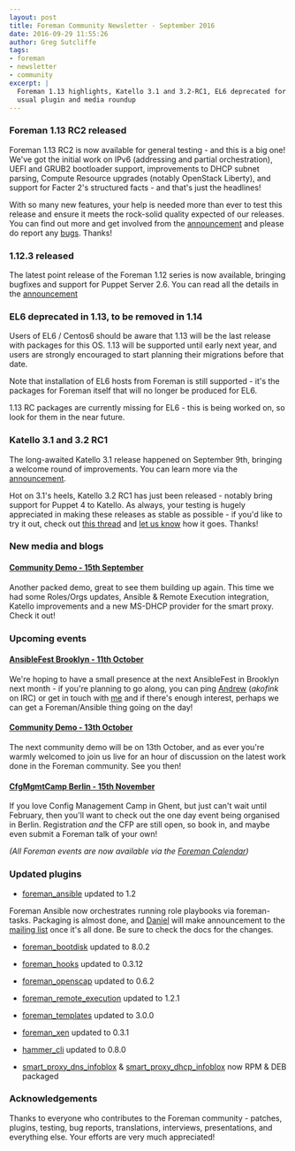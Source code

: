 ```yaml
---
layout: post
title: Foreman Community Newsletter - September 2016
date: 2016-09-29 11:55:26
author: Greg Sutcliffe
tags:
- foreman
- newsletter
- community
excerpt: |
  Foreman 1.13 highlights, Katello 3.1 and 3.2-RC1, EL6 deprecated for 1.14 and all the
  usual plugin and media roundup
---
```


### Foreman 1.13 RC2 released

Foreman 1.13 RC2 is now available for general testing - and this is a big one!
We've got the initial work on IPv6 (addressing and partial orchestration), UEFI
and GRUB2 bootloader support, improvements to DHCP subnet parsing, Compute
Resource upgrades (notably OpenStack Liberty), and support for Facter 2's
structured facts - and that's just the headlines!

With so many new features, your help is needed more than ever to test this
release and ensure it meets the rock-solid quality expected of our releases.
You can find out more and get involved from the [announcement][1_13_rc1] and
please do report any [bugs][bugs]. Thanks!

[1_13_rc1]: https://groups.google.com/d/topic/foreman-announce/klyCElDqal0/discussion
[bugs]: http://projects.theforeman.org/projects/foreman/issues/new

### 1.12.3 released

The latest point release of the Foreman 1.12 series is now available, bringing
bugfixes and support for Puppet Server 2.6. You can read all the details in the
[announcement][1_12_3]

[1_12_3]: https://groups.google.com/d/topic/foreman-users/0njkhkpRWzM/discussion

### EL6 deprecated in 1.13, to be removed in 1.14

Users of EL6 / Centos6 should be aware that 1.13 will be the last release with
packages for this OS. 1.13 will be supported until early next year, and users
are strongly encouraged to start planning their migrations before that date.

Note that installation of EL6 hosts from Foreman is still supported - it's the
packages for Foreman itself that will no longer be produced for EL6.

1.13 RC packages are currently missing for EL6 - this is being worked on, so
look for them in the near future.

### Katello 3.1 and 3.2 RC1

The long-awaited Katello 3.1 release happened on September 9th, bringing a
welcome round of improvements. You can learn more via the
[announcement][K_3_1].

Hot on 3.1's heels, Katello 3.2 RC1 has just been released - notably bring
support for Puppet 4 to Katello. As always, your testing is hugely appreciated
in making these releases as stable as possible - if you'd like to try it out,
check out [this thread][K_3_2_rc1] and [let us know][kbugs] how it goes.
Thanks!

[K_3_1]: https://groups.google.com/d/topic/foreman-users/jnvGiYYpd9A/discussion
[K_3_2_rc1]: https://groups.google.com/d/topic/foreman-users/3gGorphv1vI/discussion
[kbugs]: http://projects.theforeman.org/projects/katello/issues/new

### New media and blogs

#### [Community Demo - 15th September](https://youtu.be/GFNPHypFhl4)

Another packed demo, great to see them building up again. This time we had some
Roles/Orgs updates, Ansible & Remote Execution integration, Katello
improvements and a new MS-DHCP provider for the smart proxy. Check it out!

### Upcoming events

#### [AnsibleFest Brooklyn - 11th October](https://www.ansible.com/ansiblefest)

We're hoping to have a small presence at the next AnsibleFest in Brooklyn next
month - if you're planning to go along, you can ping [Andrew][akofink]
(*akofink* on IRC) or get in touch with [me][mail_greg] and if there's enough
interest, perhaps we can get a Foreman/Ansible thing going on the day!

[akofink]: https://twitter.com/akofink
[mail_greg]: mailto:greg.sutcliffe@gmail.com

#### [Community Demo - 13th October](https://youtu.be/Rao1O1mc8AU)

The next community demo will be on 13th October, and as ever you're warmly
welcomed to join us live for an hour of discussion on the latest work done in
the Foreman community. See you then!

#### [CfgMgmtCamp Berlin - 15th November](http://cfgmgmtcamp.eu/berlin-2016)

If you love Config Management Camp in Ghent, but just can't wait until
February, then you'll want to check out the one day event being organised in
Berlin. Registration *and* the CFP are still open, so book in, and maybe even
submit a Foreman talk of your own!

_(All Foreman events are now available via the [Foreman Calendar](/events))_

### Updated plugins

- [foreman_ansible](https://github.com/theforeman/foreman_ansible) updated to 1.2

Foreman Ansible now orchestrates running role playbooks via foreman-tasks.
Packaging is almost done, and [Daniel][dlobatog] will make announcement to the
[mailing list][userslist] once it's all done. Be sure to check the docs for the
changes.

- [foreman_bootdisk](https://github.com/theforeman/foreman_bootdisk) updated to 8.0.2
- [foreman_hooks](https://github.com/theforeman/foreman_hooks) updated to 0.3.12
- [foreman_openscap](https://github.com/OpenSCAP/foreman_openscap) updated to 0.6.2
- [foreman_remote_execution](https://github.com/theforeman/foreman_remote_execution) updated to 1.2.1
- [foreman_templates](https://github.com/theforeman/foreman_templates) updated to 3.0.0
- [foreman_xen](https://github.com/theforeman/foreman-xen) updated to 0.3.1
- [hammer_cli](https://github.com/theforeman/hammer-cli) updated to 0.8.0

- [smart_proxy_dns_infoblox](https://github.com/theforeman/smart_proxy_dns_infoblox) &
  [smart_proxy_dhcp_infoblox](https://github.com/theforeman/smart_proxy_dhcp_infoblox) now RPM & DEB packaged

[dlobatog]: https://twitter.com/dLobatog
[userslist]: https://groups.google.com/forum/#!forum/foreman-users

### Acknowledgements

Thanks to everyone who contributes to the Foreman community - patches, plugins,
testing, bug reports, translations, interviews, presentations, and everything
else. Your efforts are very much appreciated!
